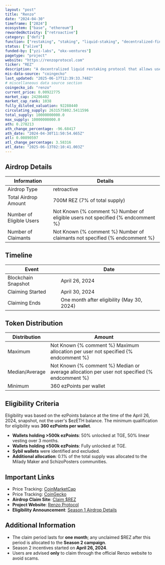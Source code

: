 ```yaml
---
layout: "post"
title: "Renzo"
date: "2024-04-30"
timeframe: ["2024"]
ecosystem: ["base", "ethereum"]
rewardedActivity: ["retroactive"]
category: ["defi"]
function: ["restaking", "staking", "liquid-staking", "decentralized-finance"]
status: ["alive"]
funded-by: ["yzi-labs", "okx-ventures"]
pagetype: "project"
website: "https://renzoprotocol.com"
ticker: "REZ"
description: "A decentralized liquid restaking protocol that allows users to stake Ethereum while earning rewards and maintaining liquidity through $ezETH."
mis-data-source: "coingecko"
last_updated: "2025-06-17T12:39:33.748Z"
# miscellaneous data source section
coingecko_id: "renzo"
current_price: 0.00922775
market_cap: 24286402
market_cap_rank: 1038
fully_diluted_valuation: 92288440
circulating_supply: 2631575802.5411596
total_supply: 10000000000.0
max_supply: 10000000000.0
ath: 0.278213
ath_change_percentage: -96.68417
ath_date: "2024-04-30T11:50:54.665Z"
atl: 0.00890597
atl_change_percentage: 3.58316
atl_date: "2025-06-13T02:10:41.003Z"
---
```


## Airdrop Details

| Information              | Details                                                                         |
| ------------------------ | ------------------------------------------------------------------------------- |
| Airdrop Type             | retroactive                                                                     |
| Total Airdrop Amount     | 700M REZ (7% of total supply)                                                   |
| Number of Eligible Users | Not Known {% comment %} Number of eligible users not specified {% endcomment %} |
| Number of Claimants      | Not Known {% comment %} Number of claimants not specified {% endcomment %}      |

## Timeline

| Event               | Date                                       |
| ------------------- | ------------------------------------------ |
| Blockchain Snapshot | April 26, 2024                             |
| Claiming Started    | April 30, 2024                             |
| Claiming Ends       | One month after eligibility (May 30, 2024) |

## Token Distribution

| Distribution   | Amount                                                                                       |
| -------------- | -------------------------------------------------------------------------------------------- |
| Maximum        | Not Known {% comment %} Maximum allocation per user not specified {% endcomment %}           |
| Median/Average | Not Known {% comment %} Median or average allocation per user not specified {% endcomment %} |
| Minimum        | 360 ezPoints per wallet                                                                      |

## Eligibility Criteria

Eligibility was based on the ezPoints balance at the time of the April 26, 2024, snapshot, not the user's $ezETH balance. The minimum qualification for eligibility was **360 ezPoints per wallet**.

- **Wallets holding >500k ezPoints**: 50% unlocked at TGE, 50% linear vesting over 3 months.
- **Wallets holding ≤500k ezPoints**: Fully unlocked at TGE.
- **Sybil wallets** were identified and excluded.
- **Additional allocation**: 0.1% of the total supply was allocated to the Milady Maker and SchizoPosters communities.

## Important Links

- Price Tracking: [CoinMarketCap](https://coinmarketcap.com/currencies/renzo)
- Price Tracking: [CoinGecko](https://www.coingecko.com/en/coins/renzo)
- **Airdrop Claim Site**: [Claim $REZ](https://claim.renzoprotocol.com)
- **Project Website**: [Renzo Protocol](https://renzoprotocol.com)
- **Eligibility Announcement**: [Season 1 Airdrop Details](https://docs.renzoprotocol.com/docs/renzo/usdrez/season-1)

## Additional Information

- The claim period lasts for **one month**; any unclaimed $REZ after this period is allocated to the **Season 2 campaign**.
- Season 2 incentives started on **April 26, 2024**.
- Users are advised **only** to claim through the official Renzo website to avoid scams.